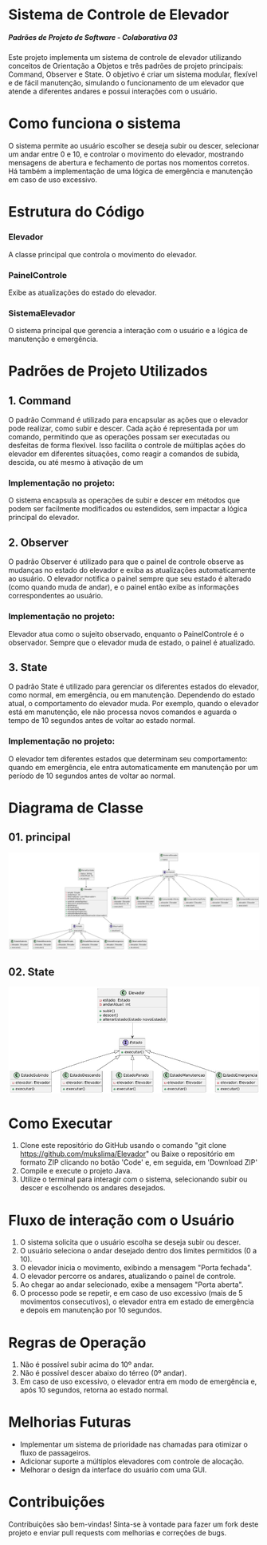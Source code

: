 # Sistema de Controle de Elevador
##### Padrões de Projeto de Software - Colaborativa 03

Este projeto implementa um sistema de controle de elevador utilizando conceitos de Orientação a Objetos e três padrões de projeto principais: Command, Observer e State. O objetivo é criar um sistema modular, flexível e de fácil manutenção, simulando o funcionamento de um elevador que atende a diferentes andares e possui interações com o usuário.

# Como funciona o sistema

O sistema permite ao usuário escolher se deseja subir ou descer, selecionar um andar entre 0 e 10, e controlar o movimento do elevador, mostrando mensagens de abertura e fechamento de portas nos momentos corretos. Há também a implementação de uma lógica de emergência e manutenção em caso de uso excessivo.

# Estrutura do Código

### Elevador 
A classe principal que controla o movimento do elevador.

### PainelControle
Exibe as atualizações do estado do elevador.

### SistemaElevador
O sistema principal que gerencia a interação com o usuário e a lógica de manutenção e emergência.

# Padrões de Projeto Utilizados

## 1. Command
O padrão Command é utilizado para encapsular as ações que o elevador pode realizar, como subir e descer. Cada ação é representada por um comando, permitindo que as operações possam ser executadas ou desfeitas de forma flexível. Isso facilita o controle de múltiplas ações do elevador em diferentes situações, como reagir a comandos de subida, descida, ou até mesmo à ativação de um

### Implementação no projeto:
O sistema encapsula as operações de subir e descer em métodos que podem ser facilmente modificados ou estendidos, sem impactar a lógica principal do elevador.

## 2. Observer
O padrão Observer é utilizado para que o painel de controle observe as mudanças no estado do elevador e exiba as atualizações automaticamente ao usuário. O elevador notifica o painel sempre que seu estado é alterado (como quando muda de andar), e o painel então exibe as informações correspondentes ao usuário.

### Implementação no projeto:
Elevador atua como o sujeito observado, enquanto o PainelControle é o observador. Sempre que o elevador muda de estado, o painel é atualizado.

## 3. State
O padrão State é utilizado para gerenciar os diferentes estados do elevador, como normal, em emergência, ou em manutenção. Dependendo do estado atual, o comportamento do elevador muda. Por exemplo, quando o elevador está em manutenção, ele não processa novos comandos e aguarda o tempo de 10 segundos antes de voltar ao estado normal.

### Implementação no projeto:
O elevador tem diferentes estados que determinam seu comportamento: quando em emergência, ele entra automaticamente em manutenção por um período de 10 segundos antes de voltar ao normal.

# Diagrama de Classe
## 01. principal
![image](DC03.png)

## 02. State
![image](DC-State.png)

# Como Executar

1. Clone este repositório do GitHub usando o comando "git clone https://github.com/mukslima/Elevador" ou Baixe o repositório em formato ZIP clicando no botão 'Code' e, em seguida, em 'Download ZIP' 
2. Compile e execute o projeto Java.
3. Utilize o terminal para interagir com o sistema, selecionando subir ou descer e escolhendo os andares desejados.

# Fluxo de interação com o Usuário

1. O sistema solicita que o usuário escolha se deseja subir ou descer.
2. O usuário seleciona o andar desejado dentro dos limites permitidos (0 a 10).
3. O elevador inicia o movimento, exibindo a mensagem "Porta fechada".
4. O elevador percorre os andares, atualizando o painel de controle.
5. Ao chegar ao andar selecionado, exibe a mensagem "Porta aberta".
6. O processo pode se repetir, e em caso de uso excessivo (mais de 5 movimentos consecutivos), o elevador entra em estado de emergência e depois em manutenção por 10 segundos.

# Regras de Operação

1. Não é possível subir acima do 10º andar.
2. Não é possível descer abaixo do térreo (0º andar).
3. Em caso de uso excessivo, o elevador entra em modo de emergência e, após 10 segundos, retorna ao estado normal.

# Melhorias Futuras 

- Implementar um sistema de prioridade nas chamadas para otimizar o fluxo de passageiros.
- Adicionar suporte a múltiplos elevadores com controle de alocação.
- Melhorar o design da interface do usuário com uma GUI.

# Contribuições

Contribuições são bem-vindas! Sinta-se à vontade para fazer um fork deste projeto e enviar pull requests com melhorias e correções de bugs.


